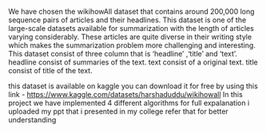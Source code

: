 We have chosen the wikihowAll dataset that contains around 200,000 long sequence pairs of articles and their headlines. This dataset is one of the large-scale datasets available for summarization with the length of articles varying considerably. These articles are quite diverse in their writing style which makes the summarization problem more challenging and interesting.
This dataset consist of three column that is ‘headline’ ,‘title’ and ‘text’.
headline consist of summaries of the text.
text consist of a original text.
title consist of title of the text. 


this dataset is available on kaggle you can download it for free by using this link - https://www.kaggle.com/datasets/harshaduddu/wikihowall
In this project we have implemented 4 different algorithms for full expalanation i uploaded my ppt that i presented in my college refer that for better understanding
